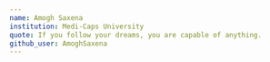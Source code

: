 ```yaml
---
name: Amogh Saxena 
institution: Medi-Caps University
quote: If you follow your dreams, you are capable of anything.
github_user: AmoghSaxena
---
```

